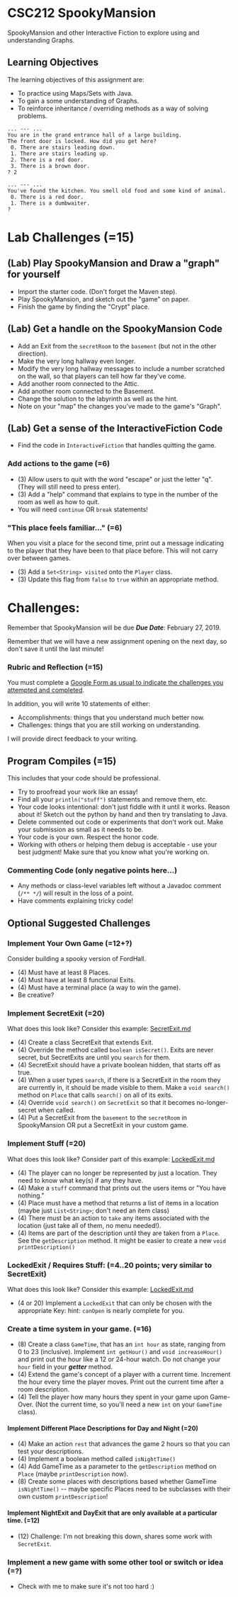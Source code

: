 # CSC212 SpookyMansion

SpookyMansion and other Interactive Fiction to explore using and understanding Graphs.

## Learning Objectives
The learning objectives of this assignment are:
 - To practice using Maps/Sets with Java.
 - To gain a some understanding of Graphs.
 - To reinforce inheritance / overriding methods as a way of solving problems.

```
... --- ...
You are in the grand entrance hall of a large building.
The front door is locked. How did you get here?
 0. There are stairs leading down.
 1. There are stairs leading up.
 2. There is a red door.
 3. There is a brown door.
? 2

... --- ...
You've found the kitchen. You smell old food and some kind of animal.
 0. There is a red door.
 1. There is a dumbwaiter.
? 
```

# Lab Challenges (=15)

## (Lab) Play SpookyMansion and Draw a "graph" for yourself
 - Import the starter code. (Don't forget the Maven step).
 - Play SpookyMansion, and sketch out the "game" on paper.
 - Finish the game by finding the "Crypt" place.
 
## (Lab) Get a handle on the SpookyMansion Code
 - Add an Exit from the ``secretRoom`` to the ``basement`` (but not in the other direction).
 - Make the very long hallway even longer.
 - Modify the very long hallway messages to include a number scratched on the wall, so that players can tell how far they've come.
 - Add another room connected to the Attic.
 - Add another room connected to the Basement.
 - Change the solution to the labyrinth as well as the hint.
 - Note on your "map" the changes you've made to the game's "Graph".

## (Lab) Get a sense of the InteractiveFiction Code
 - Find the code in ``InteractiveFiction`` that handles quitting the game.

### Add actions to the game (=6)
 - (3) Allow users to quit with the word "escape" or just the letter "q". (They will still need to press enter).
 - (3) Add a "help" command that explains to type in the number of the room as well as how to quit.
 - You will need ``continue`` OR ``break`` statements!

### "This place feels familiar..." (=6)
When you visit a place for the second time, print out a message indicating to the player that they have been to that place before. This will not carry over between games.
- (3) Add a ``Set<String> visited`` onto the ``Player`` class.
- (3) Update this flag from ``false`` to ``true`` within an appropriate method.

# Challenges:

Remember that SpookyMansion will be due ***Due Date***: February 27, 2019.

Remember that we will have a new assignment opening on the next day, so don't save it until the last minute!

### Rubric and Reflection (=15)

You must complete a [Google Form as usual to indicate the challenges you attempted and completed](https://forms.gle/XBC87k7EqYLYe4xc8). 

In addition, you will write 10 statements of either:
 - Accomplishments: things that you understand much better now.
 - Challenges: things that you are still working on understanding.

I will provide direct feedback to your writing.

## Program Compiles (=15)
This includes that your code should be professional. 
- Try to proofread your work like an essay! 
- Find all your ``println("stuff")`` statements and remove them, etc.
- Your code looks intentional: don't just fiddle with it until it works. Reason about it! Sketch out the python by hand and then try translating to Java.
- Delete commented out code or experiments that don't work out. Make your submission as small as it needs to be.
- Your code is your own. Respect the honor code.
- Working with others or helping them debug is acceptable - use your best judgment! Make sure that you know what you're working on.

### Commenting Code (only negative points here...)
 - Any methods or class-level variables left without a Javadoc comment (``/** */``) will result in the loss of a point.
 - Have comments explaining tricky code!

## Optional Suggested Challenges

### Implement Your Own Game (=12+?)
Consider building a spooky version of FordHall.
 - (4) Must have at least 8 Places.
 - (4) Must have at least 8 functional Exits.
 - (4) Must have a terminal place (a way to win the game).
 - Be creative?

### Implement SecretExit (=20)
What does this look like? Consider this example: [SecretExit.md](SecretExit.md)
 - (4) Create a class SecretExit that extends Exit.
 - (4) Override the method called ``boolean isSecret()``. Exits are never secret, but SecretExits are until you ``search`` for them.
 - (4) SecretExit should have a private boolean hidden, that starts off as true.
 - (4) When a user types ``search``, if there is a SecretExit in the room they are currently in, it should be made visible to them. Make a ``void search()`` method on ``Place`` that calls ``search()`` on all of its exits.
 - (4) Override ``void search()`` on ``SecretExit`` so that it becomes no-longer-secret when called. 
 - (4) Put a SecretExit from the ``basement`` to the ``secretRoom`` in SpookyMansion OR put a SecretExit in your custom game.
 
### Implement Stuff (=20)
What does this look like? Consider part of this example: [LockedExit.md](LockedExit.md)
 - (4) The player can no longer be represented by just a location. They need to know what key(s) if any they have.
 - (4) Make a ``stuff`` command that prints out the users items or "You have nothing."
 - (4) Place must have a method that returns a list of items in a location (maybe just ``List<String>``; don't need an item class)
 - (4) There must be an action to ``take`` any items associated with the location (just take all of them, no menu needed!).
 - (4) Items are part of the description until they are taken from a ``Place``. See the ``getDescription`` method. It might be easier to create a new ``void printDescription()``
 
### LockedExit / Requires Stuff: (=4..20 points; very similar to SecretExit)
What does this look like? Consider this example: [LockedExit.md](LockedExit.md)
 - (4 or 20) Implement a ``LockedExit`` that can only be chosen with the appropriate Key: hint: ``canOpen`` is nearly complete for you.
 
### Create a time system in your game. (=16)
 - (8) Create a class ``GameTime``, that has an ``int hour`` as state, ranging from 0 to 23 (inclusive). Implement ``int getHour()`` and ``void increaseHour()`` and print out the hour like a 12 or 24-hour watch. Do not change your ``hour`` field in your ***getter*** method.
 - (4) Extend the game's concept of a player with a current time. Increment the hour every time the player moves. Print out the current time after a room description.
 - (4) Tell the player how many hours they spent in your game upon Game-Over. (Not the current time, so you'll need a new ``int`` on your ``GameTime`` class).

#### Implement Different Place Descriptions for Day and Night (=20)
 - (4) Make an action ``rest`` that advances the game 2 hours so that you can test your descriptions.
 - (4) Implement a boolean method called ``isNightTime()``
 - (4) Add GameTime as a parameter to the ``getDescription`` method on ``Place`` (maybe ``printDescription`` now).
 - (8) Create some places with descriptions based whether GameTime ``isNightTime()`` -- maybe specific Places need to be subclasses with their own custom ``printDescription``!

#### Implement NightExit and DayExit that are only available at a particular time. (=12)
 - (12) Challenge: I'm not breaking this down, shares some work with ``SecretExit``.
 
### Implement a new game with some other tool or switch or idea (=?)
 - Check with me to make sure it's not too hard :)
 
